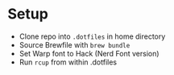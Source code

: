 # Setup

- Clone repo into `.dotfiles` in home directory
- Source Brewfile with `brew bundle`
- Set Warp font to Hack (Nerd Font version)
- Run `rcup` from within .dotfiles

